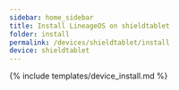 ```yaml
---
sidebar: home_sidebar
title: Install LineageOS on shieldtablet
folder: install
permalink: /devices/shieldtablet/install
device: shieldtablet
---
```

{% include templates/device_install.md %}
